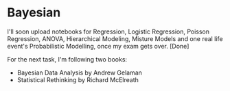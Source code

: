 # Bayesian

I'll soon upload notebooks for Regression, Logistic Regression, Poisson Regression, ANOVA, Hierarchical Modeling, Misture Models and one real life event's Probabilistic Modelling, once my exam gets over. [Done]

For the next task, I'm following two books:
* Bayesian Data Analysis by Andrew Gelaman
* Statistical Rethinking by Richard McElreath
<br>
